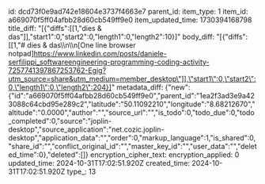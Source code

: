 id: dcd73f0e9ad742e18604e3737f4663e7
parent_id: 
item_type: 1
item_id: a669070f5ff04afbb28d60cb549ff9e0
item_updated_time: 1730394168798
title_diff: "[{\"diffs\":[[1,\"dies & das\"]],\"start1\":0,\"start2\":0,\"length1\":0,\"length2\":10}]"
body_diff: "[{\"diffs\":[[1,\"# dies & das\\\n\\\n[One line browser notpad]https://www.linkedin.com/posts/daniele-serfilippi_softwareengineering-programming-coding-activity-7257741397867253762-Egig?utm_source=share&utm_medium=member_desktop\"]],\"start1\":0,\"start2\":0,\"length1\":0,\"length2\":204}]"
metadata_diff: {"new":{"id":"a669070f5ff04afbb28d60cb549ff9e0","parent_id":"1ea2f3ad3e9a423088c64cbd95e289c2","latitude":"50.11092210","longitude":"8.68212670","altitude":"0.0000","author":"","source_url":"","is_todo":0,"todo_due":0,"todo_completed":0,"source":"joplin-desktop","source_application":"net.cozic.joplin-desktop","application_data":"","order":0,"markup_language":1,"is_shared":0,"share_id":"","conflict_original_id":"","master_key_id":"","user_data":"","deleted_time":0},"deleted":[]}
encryption_cipher_text: 
encryption_applied: 0
updated_time: 2024-10-31T17:02:51.920Z
created_time: 2024-10-31T17:02:51.920Z
type_: 13